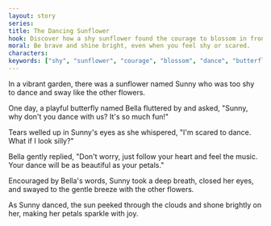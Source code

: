 ```yaml
---
layout: story
series: 
title: The Dancing Sunflower
hook: Discover how a shy sunflower found the courage to blossom in front of the world.
moral: Be brave and shine bright, even when you feel shy or scared.
characters: 
keywords: ["shy", "sunflower", "courage", "blossom", "dance", "butterfly", "music", "beautiful", "sparkle", "joy"]
---
```


In a vibrant garden, there was a sunflower named Sunny who was too shy to dance and sway like the other flowers.

One day, a playful butterfly named Bella fluttered by and asked, "Sunny, why don't you dance with us? It's so much fun!"

Tears welled up in Sunny's eyes as she whispered, "I'm scared to dance. What if I look silly?"

Bella gently replied, "Don't worry, just follow your heart and feel the music. Your dance will be as beautiful as your petals."

Encouraged by Bella's words, Sunny took a deep breath, closed her eyes, and swayed to the gentle breeze with the other flowers.

As Sunny danced, the sun peeked through the clouds and shone brightly on her, making her petals sparkle with joy.
